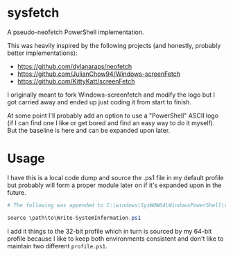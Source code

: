 # sysfetch
A pseudo-neofetch PowerShell implementation.

This was heavily inspired by the following projects (and honestly, probably better implementations):

* https://github.com/dylanaraps/neofetch
* https://github.com/JulianChow94/Windows-screenFetch
* https://github.com/KittyKatt/screenFetch

I originally meant to fork Windows-screenfetch and modify the logo but I got carried away and ended up just coding it from start to finish.

At some point I'll probably add an option to use a "PowerShell" ASCII logo (if I can find one I like or get bored and find an easy way to do it myself). But the baseline is here and can be expanded upon later.

# Usage

I have this is a local code dump and source the .ps1 file in my default profile but probably will form a proper module later on if it's expanded upon in the future.

```powershell
# The following was appended to C:\windows\SysWOW64\WindowsPowerShell\v1.0\profile.ps1

source \path\to\Write-SystemInformation.ps1
```

I add it things to the 32-bit profile which in turn is sourced by my 64-bit profile because I like to keep both environments consistent and don't like to maintain two different `profile.ps1`.
